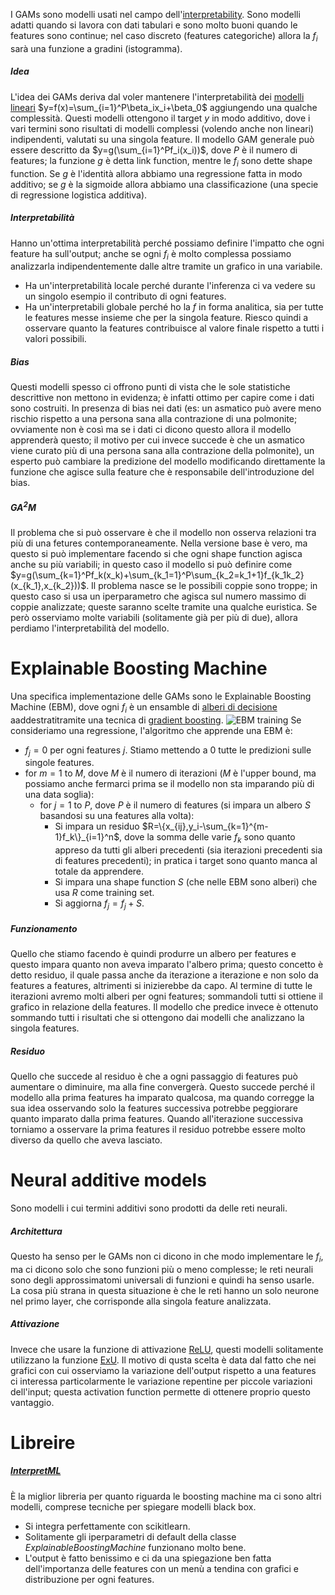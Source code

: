 I GAMs sono modelli usati nel campo dell'[interpretability](regio/Interpretability/Interpretability.md).
Sono modelli adatti quando si lavora con dati tabulari e sono molto buoni quando le features sono continue; nel caso discreto (features categoriche) allora la $f_i$ sarà una funzione a gradini (istogramma).
##### Idea
L'idea dei GAMs deriva dal voler mantenere l'interpretabilità dei [modelli lineari](regio/Interpretability/Interpretability.md#Modelli%20lineari) $y=f(x)=\sum_{i=1}^P\beta_ix_i+\beta_0$ aggiungendo una qualche complessità.
Questi modelli ottengono il target $y$ in modo additivo, dove i vari termini sono risultati di modelli complessi (volendo anche non lineari) indipendenti, valutati su una singola feature.
Il modello GAM generale può essere descritto da $y=g(\sum_{i=1}^Pf_i(x_i))$, dove $P$ è il numero di features; la funzione $g$ è detta link function, mentre le $f_i$ sono dette shape function. Se $g$ è l'identità allora abbiamo una regressione fatta in modo additivo; se $g$ è la sigmoide allora abbiamo una classificazione (una specie di regressione logistica additiva).
##### Interpretabilità
Hanno un'ottima interpretabilità perché possiamo definire l'impatto che ogni feature ha sull'output; anche se ogni $f_i$ è molto complessa possiamo analizzarla indipendentemente dalle altre tramite un grafico in una variabile.
- Ha un'interpretabilità locale perché durante l'inferenza ci va vedere su un singolo esempio il contributo di ogni features.
- Ha un'interpretabili globale perché ho la $f$ in forma analitica, sia per tutte le features messe insieme che per la singola feature. Riesco quindi a osservare quanto la features contribuisce al valore finale rispetto a tutti i valori possibili.
##### Bias
Questi modelli spesso ci offrono punti di vista che le sole statistiche descrittive non mettono in evidenza; è infatti ottimo per capire come i dati sono costruiti.
In presenza di bias nei dati (es: un asmatico può avere meno rischio rispetto a una persona sana alla contrazione di una polmonite; ovviamente non è così ma se i dati ci dicono questo allora il modello apprenderà questo; il motivo per cui invece succede è che un asmatico viene curato più di una persona sana alla contrazione della polmonite), un esperto può cambiare la predizione del modello modificando direttamente la funzione che agisce sulla feature che è responsabile dell'introduzione del bias.
##### $GA^2M$
Il problema che si può osservare è che il modello non osserva relazioni tra più di una fetures contemporaneamente.
Nella versione base è vero, ma questo si può implementare facendo si che ogni shape function agisca anche su più variabili; in questo caso il modello si può definire come $y=g(\sum_{k=1}^Pf_k(x_k)+\sum_{k_1=1}^P\sum_{k_2=k_1+1}f_{k_1k_2}(x_{k_1},x_{k_2}))$. Il problema nasce se le possibili coppie sono troppe; in questo caso si usa un iperparametro che agisca sul numero massimo di coppie analizzate; queste saranno scelte tramite una qualche euristica.
Se però osserviamo molte variabili (solitamente già per più di due), allora perdiamo l'interpretabilità del modello.
# Explainable Boosting Machine
Una specifica implementazione delle GAMs sono le Explainable Boosting Machine (EBM), dove ogni $f_i$ è un ensamble di [alberi di decisione](Decision%20tree.md) aaddestratitramite una tecnica di [gradient boosting](Ensamble.md#Gradient%20boosting).
![EBM training](regio/Interpretability/File/EBM%20training.png)
Se consideriamo una regressione, l'algoritmo che apprende una EBM è:
- $f_j=0$ per ogni features $j$. Stiamo mettendo a 0 tutte le predizioni sulle singole features.
- for $m=1$ to $M$, dove $M$ è il numero di iterazioni ($M$ è l'upper bound, ma possiamo anche fermarci prima se il modello non sta imparando più di una data soglia):
	- for $j=1$ to $P$, dove $P$ è il numero di features (si impara un albero $S$ basandosi su una features alla volta):
		- Si impara un residuo $R=\{x_{ij},y_i-\sum_{k=1}^{m-1}f_k\}_{i=1}^n$, dove la somma delle varie $f_k$ sono quanto appreso da tutti gli alberi precedenti (sia iterazioni precedenti sia di features precedenti); in pratica i target sono quanto manca al totale da apprendere.
		- Si impara una shape function $S$ (che nelle EBM sono alberi) che usa $R$ come training set.
		- Si aggiorna $f_j=f_j+S$.
##### Funzionamento
Quello che stiamo facendo è quindi produrre un albero per features e questo impara quanto non aveva imparato l'albero prima; questo concetto è detto residuo, il quale passa anche da iterazione a iterazione e non solo da features a features, altrimenti si inizierebbe da capo.
Al termine di tutte le iterazioni avremo molti alberi per ogni features; sommandoli tutti si ottiene il grafico in relazione della features.
Il modello che predice invece è ottenuto sommando tutti i risultati che si ottengono dai modelli che analizzano la singola features.
##### Residuo
Quello che succede al residuo è che a ogni passaggio di features può aumentare o diminuire, ma alla fine convergerà.
Questo succede perché il modello alla prima features ha imparato qualcosa, ma quando corregge la sua idea osservando solo la features successiva potrebbe peggiorare quanto imparato dalla prima features. Quando all'iterazione successiva torniamo a osservare la prima features il residuo potrebbe essere molto diverso da quello che aveva lasciato.
# Neural additive models
Sono modelli i cui termini additivi sono prodotti da delle reti neurali.
##### Architettura
Questo ha senso per le GAMs non ci dicono in che modo implementare le $f_i$, ma ci dicono solo che sono funzioni più o meno complesse; le reti neurali sono degli approssimatomi universali di funzioni e quindi ha senso usarle.
La cosa più strana in questa situazione è che le reti hanno un solo neurone nel primo layer, che corrisponde alla singola feature analizzata.
##### Attivazione
Invece che usare la funzione di attivazione [ReLU](Neurone%20artificiale.md#ReLU), questi modelli solitamente utilizzano la funzione [ExU](Neurone%20artificiale.md#ExU).
Il motivo di qusta scelta è data dal fatto che nei grafici con cui osserviamo la variazione dell'output rispetto a una features ci interessa particolarmente le variazione repentine per piccole variazioni dell'input; questa activation function permette di ottenere proprio questo vantaggio.
# Libreire
##### [InterpretML](https://interpret.ml)
È la miglior libreria per quanto riguarda le boosting machine ma ci sono altri modelli, comprese tecniche per spiegare modelli black box.
- Si integra perfettamente con scikitlearn.
- Solitamente gli iperparametri di default della classe $ExplainableBoostingMachine$ funzionano molto bene.
- L'output è fatto benissimo e ci da una spiegazione ben fatta dell'importanza delle features con un menù a tendina con grafici e distribuzione per ogni features.